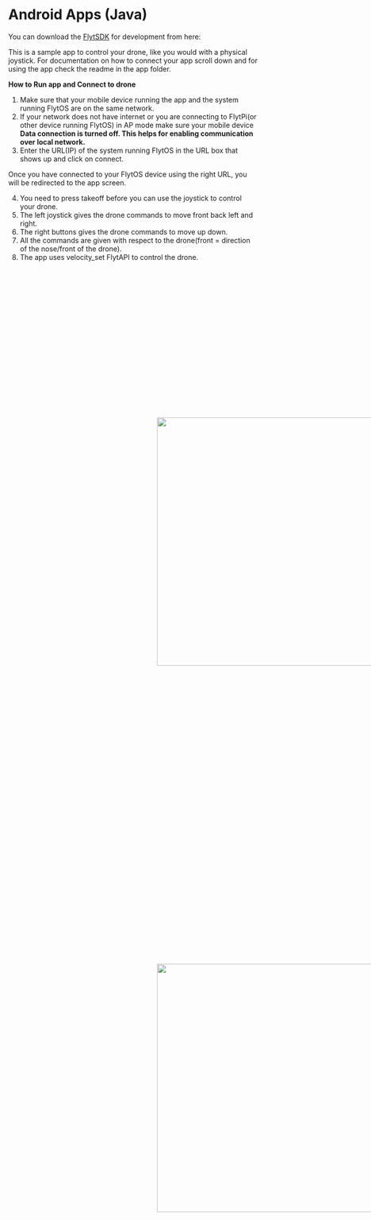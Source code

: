 # Android Apps (Java)


You can download the [FlytSDK](https://github.com/rohitkflytbase/flytsamples/raw/android-sdk/Mobile-Apps/Java-Apps/FlytSDK/FlytSDK.jar) for development from here:


This is a sample app to control your drone, like you would with a physical joystick. For documentation on how to connect your app scroll down and for using the app check the readme in the app folder.


**How to Run app and Connect to drone**

1. Make sure that your mobile device running the app and the system running FlytOS are on the same network.
2. If your network does not have internet or you are connecting to FlytPi(or other device running FlytOS) in AP mode make sure your mobile device **Data connection is turned off. This helps for enabling communication over local network.**
3. Enter the URL(IP) of the system running FlytOS in the URL box that shows up and click on connect.

Once you have connected to your FlytOS device using the right URL, you will be redirected to the app screen.

4. You need to press takeoff before you can use the joystick to control your drone.
5. The left joystick gives the drone commands to move front back left and right.
6. The right buttons gives the drone commands to move up down.
7. All the commands are given with respect to the drone(front = direction of the nose/front of the drone).
8. The app uses velocity_set FlytAPI to control the drone.

<img  style='margin:300px;' src="https://raw.githubusercontent.com/rohitkflytbase/flytsamples/android-sdk/Mobile-Apps/Java-Apps/SampleApp/Screenshots/login.png" width="500" >

<img  style='margin:300px;' src="https://raw.githubusercontent.com/rohitkflytbase/flytsamples/android-sdk/Mobile-Apps/Java-Apps/SampleApp/Screenshots/sampleapp.png" width="500" >
